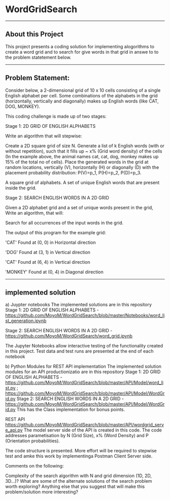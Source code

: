 # WordGridSearch
-------------------------
About this Project
-------------------------
This project presents a coding solution for implementing alogorithms to create a word grid and to search for give words in that grid in answe to to
the problem statetement below.

-------------------------
Problem Statement:
-------------------------

Consider below, a 2-dimensional grid of 10 x 10 cells consisting of a single English alphabet per cell. Some combinations of the alphabets in the grid (horizontally, vertically and diagonally) makes up English words (like CAT, DOG, MONKEY).


This coding challenge is made up of two stages:

Stage 1: 2D GRID OF ENGLISH ALPHABETS

Write an algorithm that will stepwise:


Create a 2D square grid of size N.
Generate a list of k English words (with or without repetition), such that it fills up ~ x% (Grid word density) of the cells (In the example above, the animal names cat, cat, dog, monkey makes up 15% of the total no of cells).
Place the generated words in the grid at random locations, vertically (V), horizontally (H) or diagonally (D) with the placement probability distribution: P(V)=p_1, P(H)=p_2, P(D)=p_3.

A square grid of alphabets.
A set of unique English words that are present inside the grid.


Stage 2: SEARCH ENGLISH WORDS IN A 2D GRID

Given a 2D alphabet grid and a set of unique words present in the grid, Write an algorithm, that will:

Search for all occurrences of the input words in the grid.

The output of this program for the example grid:

'CAT' Found at (0, 0) in Horizontal direction

'DOG' Found at (3, 1) in Vertical direction

'CAT' Found at (6, 4) in Vertical direction

'MONKEY' Found at (0, 4) in Diagonal direction

------------------------------------------------
implemented solution
------------------------------------------------
a) Juypter notebooks
The implemented solutions are in this repository
Stage 1: 2D GRID OF ENGLISH ALPHABETS - https://github.com/MoyoM/WordGridSearch/blob/master/Notebooks/word_list_generation.ipynb

Stage 2: SEARCH ENGLISH WORDS IN A 2D GRID - https://github.com/MoyoM/WordGridSearch/word_grid.ipynb

The Jupyter Notebooks allow interactive testing of the functionality created in this project. Test data and test runs are presented at the end of each notebook


b) Python Modules for REST API implementation
The implemented solution modules for an API productionizatio are in this repository
Stage 1: 2D GRID OF ENGLISH ALPHABETS - https://github.com/MoyoM/WordGridSearch/blob/master/API/Model/word_list.py ;
https://github.com/MoyoM/WordGridSearch/blob/master/API/Model/WordGrid.py
Stage 2: SEARCH ENGLISH WORDS IN A 2D GRID - https://github.com/MoyoM/WordGridSearch/blob/master/API/Model/WordGrid.py
This has the Class implementation for bonus points.

REST API
https://github.com/MoyoM/WordGridSearch/blob/master/API/wordgrid_serve_api.py
The model server side of the API is created in this code. The code addresses parametisation by N (Grid Size),
x% (Word Density) and P (Orientation probabilities).

The code structure is presented. More effort will be required to stepwise test and amke this work by implementinga Postman Client
Server side.

Comments on the following:


Complexity of the search algorithm with N and grid dimension (1D, 2D, 3D...)?
What are some of the alternate solutions of the search problem worth exploring?
Anything else that you suggest that will make this problem/solution more interesting?

